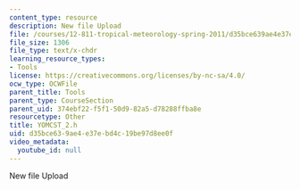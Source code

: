 ```yaml
---
content_type: resource
description: New file Upload
file: /courses/12-811-tropical-meteorology-spring-2011/d35bce639ae4e37ebd4c19be97d8ee0f_YOMCST_2.h
file_size: 1306
file_type: text/x-chdr
learning_resource_types:
- Tools
license: https://creativecommons.org/licenses/by-nc-sa/4.0/
ocw_type: OCWFile
parent_title: Tools
parent_type: CourseSection
parent_uid: 374ebf22-f5f1-50d9-82a5-d78288ffba8e
resourcetype: Other
title: YOMCST_2.h
uid: d35bce63-9ae4-e37e-bd4c-19be97d8ee0f
video_metadata:
  youtube_id: null
---
```

New file Upload